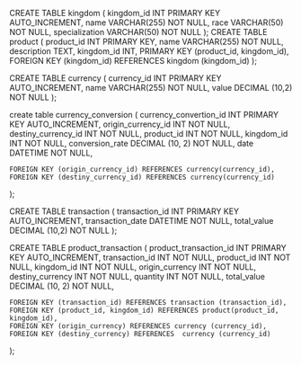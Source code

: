  
CREATE TABLE kingdom (
    kingdom_id              INT PRIMARY KEY AUTO_INCREMENT,
    name            VARCHAR(255) NOT NULL,
    race            VARCHAR(50)  NOT NULL,
    specialization  VARCHAR(50)  NOT NULL
);
CREATE TABLE product (
    product_id INT PRIMARY KEY,
    name VARCHAR(255) NOT NULL,
    description TEXT,
    kingdom_id INT,
    PRIMARY KEY (product_id, kingdom_id),
    FOREIGN KEY (kingdom_id) REFERENCES kingdom (kingdom_id)
);

CREATE TABLE currency (
    currency_id INT PRIMARY KEY AUTO_INCREMENT,
    name VARCHAR(255) NOT NULL,
    value DECIMAL (10,2) NOT NULL
);

create table currency_conversion (
    currency_convertion_id INT PRIMARY KEY AUTO_INCREMENT,
    origin_currency_id INT NOT NULL,
    destiny_currency_id INT NOT NULL,
    product_id INT NOT NULL,
    kingdom_id INT NOT NULL,
    conversion_rate DECIMAL (10, 2) NOT NULL,
    date DATETIME NOT NULL,

    FOREIGN KEY (origin_currency_id) REFERENCES currency(currency_id),
    FOREIGN KEY (destiny_currency_id) REFERENCES currency(currency_id)
);

CREATE TABLE transaction (
    transaction_id INT PRIMARY KEY AUTO_INCREMENT,
    transaction_date DATETIME NOT NULL,
    total_value DECIMAL (10,2) NOT NULL
);

CREATE TABLE product_transaction (
    product_transaction_id INT PRIMARY KEY AUTO_INCREMENT,
    transaction_id INT NOT NULL,
    product_id INT NOT NULL,
    kingdom_id INT NOT NULL,
    origin_currency INT NOT NULL,
    destiny_currency INT NOT NULL,
    quantity INT NOT NULL,
    total_value DECIMAL (10, 2) NOT NULL,

    FOREIGN KEY (transaction_id) REFERENCES transaction (transaction_id),
    FOREIGN KEY (product_id, kingdom_id) REFERENCES product(product_id, kingdom_id),
    FOREIGN KEY (origin_currency) REFERENCES currency (currency_id),
    FOREIGN KEY (destiny_currency) REFERENCES  currency (currency_id)
);
